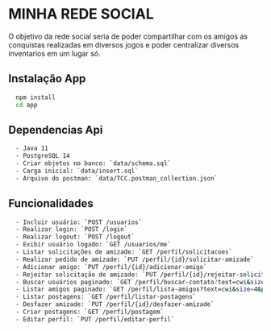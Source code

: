
# MINHA REDE SOCIAL
O objetivo da rede social seria de poder compartilhar com os amigos as conquistas realizadas em diversos jogos e poder centralizar diversos inventarios em um lugar só.



## Instalação App

```bash
  npm install 
  cd app
```


## Dependencias Api

```bash
  - Java 11
  - PostgreSQL 14
  - Criar objetos no banco: `data/schema.sql`
  - Carga inicial: `data/insert.sql`
  - Arquivo do postman: `data/TCC.postman_collection.json`
```

## Funcionalidades

```bash
  - Incluir usuário: `POST /usuarios`  
  - Realizar login: `POST /login`
  - Realizar logout: `POST /logout`
  - Exibir usuário logado: `GET /usuarios/me`
  - Listar solicitações de amizade: `GET /perfil/solicitacoes`
  - Realizar pedido de amizade: `PUT /perfil/{id}/solicitar-amizade`
  - Adicionar amigo: `PUT /perfil/{id}/adicionar-amigo`
  - Rejeitar solicitação de amizade: `PUT /perfil/{id}/rejeitar-solicitacao`
  - Buscar usuários paginado: `GET /perfil/buscar-contato?text=cwi&size=4&page=0`
  - Listar amigos paginado: `GET /perfil/lista-amigos?text=cwi&size=4&page=0`
  - Listar postagens: `GET /perfil/listar-postagens`
  - Desfazer amizade: `PUT /perfil/{id}/desfazer-amizade`
  - Criar postagens: `GET /perfil/postagem`
  - Editar perfil: `PUT /perfil/editar-perfil`
```
    